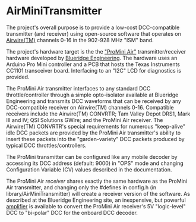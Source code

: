 # AirMiniTransmitter
The project's overall purpose is to provide a low-cost DCC-compatible transmitter (and receiver) using open-source software that operates on [Airwire(TM)](http://www.cvpusa.com/airwire_system.php) channels 0-16 in the 902-928 MHz "ISM" band. 

The project's hardware target is the the ["ProMini Air"](http://blueridgeengineering.net/index.php/wiki/building-the-promini-air/) transmitter/receiver hardware developed by [Blueridge Engineering](http://blueridgeengineering.net). The hardware uses an Arduino Pro Mini controller and a PCB that hosts the Texas Instruments CC1101 transceiver board. Interfacing to an "I2C" LCD for diagnostics is provided.

The ProMini Air transmitter interfaces to any standard DCC throttle/controller through a simple opto-isolator available at Blueridge Engineering and transmits DCC waveforms that can be received by any DCC-compatible receiver on Airwire(TM) channels 0-16. Compatible receivers include the Airwire(TM) CONVRTR; Tam Valley Depot DRS1, Mark III and IV; QSI Solutions GWire; and the ProMini Air receiver. The Airwire(TM) CONVRTR's special requirements for numerous "keep-alive" idle DCC packets are provided by the ProMini Air transmitter's ability to insert these packets into the "garden-variety" DCC packets produced by typical DCC throttles/controllers.

The ProMini transmitter can be configured like any mobile decoder by accessing its DCC address (default: 9000) in "OPS" mode and changing Configuration Variable (CV) values described in the documentation.

The ProMini Air *receiver* shares exactly the same hardware as the ProMini Air transmitter, and changing only the #defines in config.h (in library/AirMiniTransmitter) will create a receiver version of the software. As described at the Blueridge Engineering site, an inexpensive, but powerful [amplifier](http://blueridgeengineering.net/index.php/wiki/cheap-airwire-dead-rail-dcc/) is available to convert the ProMini Air receiver's 5V "logic-level" DCC to "bi-polar" DCC for the onboard DCC decoder.


